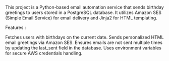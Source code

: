 This project is a Python-based email automation service that sends birthday greetings to users stored in a PostgreSQL database. It utilizes Amazon SES (Simple Email Service) for email delivery and Jinja2 for HTML templating.

Features :

Fetches users with birthdays on the current date.
Sends personalized HTML email greetings via Amazon SES.
Ensures emails are not sent multiple times by updating the last_sent field in the database.
Uses environment variables for secure AWS credentials handling.
